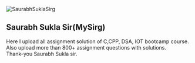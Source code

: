 ![SaurabhSuklaSirg](https://user-images.githubusercontent.com/106678641/185948925-36f18cf7-a1dd-4bc7-bd72-9ba0761b3094.jpg)

<h2>Saurabh Sukla Sir(MySirg)</h2>
Here I upload all assignment solution of C,CPP, DSA, IOT bootcamp course.
<br>
Also upload more than 800+ assignment questions with solutions. 
<br>
Thank-you Saurabh Sukla sir. 
